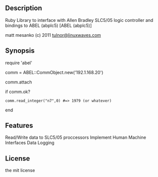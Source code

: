 ## Description
  Ruby Library to interface with Allen Bradley SLC5/05 logic controller
  and bindings to ABEL (abplc5)  [ABEL (abplc5)] 
  
  matt mesanko (c) 2011 <tulnor@linuxwaves.com>
  
## Synopsis
  require 'abel'
  
  comm = ABEL::CommObject.new('192.1.168.20')
  
  comm.attach
  
  if comm.ok?
  
    comm.read_integer("n7",0) #=> 1979 (or whatever)
  
  end 
  
## Features
  Read/Write data to SLC5/05 proccessors
  Implement Human Machine Interfaces
  Data Logging
  
## License
  the mit license
  
[ABEL (abplc5]: http://sourceforge.net/projects/abplc5/
